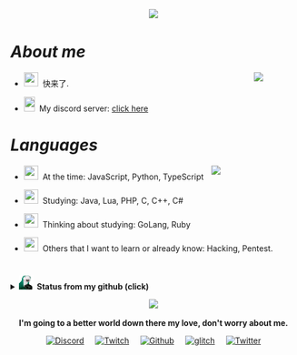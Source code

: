 <p align="center"><img src='https://cdn.discordapp.com/attachments/797190863007645726/812758606167670834/PNG_42.png' width='150'></p>

#                                                                    *About me*

<img align='right' src='https://cdn.discordapp.com/attachments/797190863007645726/812758675617480734/PNG_17.png' width='75'>

- <img src="https://cdn.discordapp.com/emojis/778059737844940800.gif?v=1" width="25" height="25">&nbsp;&nbsp;快来了.

- <img src="https://cdn.discordapp.com/emojis/778074814928781352.png?v=1" width="19" height="26">&nbsp;&nbsp;My discord server: [click here](https://discord.gg/xvideos)

#                                                                    *Languages*

<img align='right' src='https://cdn.discordapp.com/attachments/797190863007645726/812756757889679430/PNG_67.png' width='150'>

- <img src="https://cdn.discordapp.com/emojis/778059704261279744.gif?v=1" width="25" height="25">&nbsp;&nbsp;At the time: JavaScript, Python, TypeScript

- <img src="https://cdn.discordapp.com/emojis/764172970771349524.gif?v=1" width="25" height="25">&nbsp;&nbsp;Studying: Java, Lua, PHP, C, C++, C#

- <img src="https://cdn.discordapp.com/emojis/812753926285295616.gif?v=1" width="25" height="25">&nbsp;&nbsp;Thinking about studying: GoLang, Ruby

- <img src="https://cdn.discordapp.com/emojis/812754615337877514.gif?v=1" width="25" height="25">&nbsp;&nbsp;Others that I want to learn or already know: Hacking, Pentest.

#                                                                    

<details>
    <summary><img src="https://github.com/Fumante1533/Fumante1533/blob/main/panela.gif" width="25" height="25"><b>&nbsp;&nbsp;Status from my github (click)</b></summary>
    <img align="center" src="https://github-readme-stats.vercel.app/api?username=fumante1533&show_icons=true&theme=tokyonight" alt="status" />
</details>

<p align="center"><img src="https://cdn.discordapp.com/attachments/797190863007645726/812757616698458182/gif_11.gif" width="70%" height"75%"></p>
<p align="center"><b>I'm going to a better world down there my love, don't worry about me.</b></p>

<p align="center">
    <a rel="discord" target="_blank" href="https://discord.com/users/770494601756803093">
        <img src="https://cdn.discordapp.com/emojis/812768858196279337.png?v=1" width="25px" alt="Discord"></a>
    &nbsp; &nbsp;
    <a rel="twitch" target="_blank" href="https://twitch.tv/fumante1533">
        <img src="https://cdn.discordapp.com/emojis/812770219205853224.png?v=1" width="30px" alt="Twitch"></a>
    &nbsp; &nbsp;
    <a rel="github" target="_blank" href="https://github.com/fumante1533">
        <img src="https://cdn.discordapp.com/emojis/812772149151924224.gif?v=1" width="30px" alt="Github"></a>
    &nbsp; &nbsp;
    <a rel="glitch" target="_blank" href="https://glitch.com/@Fumante1533">
        <img src="https://cdn.discordapp.com/emojis/812767159927308339.png?v=1" width="30px" alt="glitch"></a>
    &nbsp; &nbsp;
    <a rel="twitter" target="_blank" href="https://twitter.com/fumante1533">
        <img src="https://cdn.discordapp.com/emojis/812767121414291472.png?v=1" width="30px" alt="Twitter"></a>
</p>
